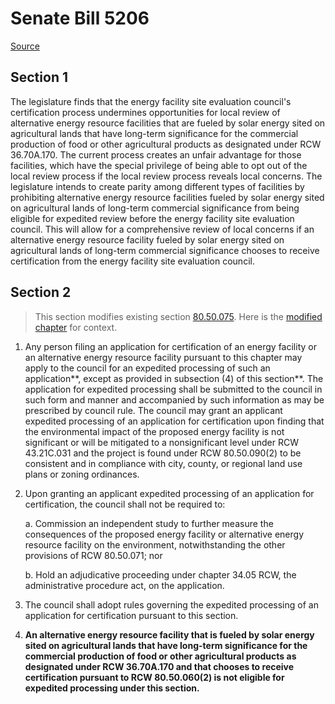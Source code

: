 # Senate Bill 5206

[Source](http://lawfilesext.leg.wa.gov/biennium/2021-22/Xml/Bills/Senate%20Bills/5206.xml)
## Section 1
The legislature finds that the energy facility site evaluation council's certification process undermines opportunities for local review of alternative energy resource facilities that are fueled by solar energy sited on agricultural lands that have long-term significance for the commercial production of food or other agricultural products as designated under RCW 36.70A.170. The current process creates an unfair advantage for those facilities, which have the special privilege of being able to opt out of the local review process if the local review process reveals local concerns. The legislature intends to create parity among different types of facilities by prohibiting alternative energy resource facilities fueled by solar energy sited on agricultural lands of long-term commercial significance from being eligible for expedited review before the energy facility site evaluation council. This will allow for a comprehensive review of local concerns if an alternative energy resource facility fueled by solar energy sited on agricultural lands of long-term commercial significance chooses to receive certification from the energy facility site evaluation council.

## Section 2
> This section modifies existing section [80.50.075](/rcw/80_public_utilities/80.50_energy_facilities—site_locations.md). Here is the [modified chapter](rcw/80_public_utilities/80.50_energy_facilities—site_locations.md) for context.

1. Any person filing an application for certification of an energy facility or an alternative energy resource facility pursuant to this chapter may apply to the council for an expedited processing of such an application**, except as provided in subsection (4) of this section**. The application for expedited processing shall be submitted to the council in such form and manner and accompanied by such information as may be prescribed by council rule. The council may grant an applicant expedited processing of an application for certification upon finding that the environmental impact of the proposed energy facility is not significant or will be mitigated to a nonsignificant level under RCW 43.21C.031 and the project is found under RCW 80.50.090(2) to be consistent and in compliance with city, county, or regional land use plans or zoning ordinances.

2. Upon granting an applicant expedited processing of an application for certification, the council shall not be required to:

    a. Commission an independent study to further measure the consequences of the proposed energy facility or alternative energy resource facility on the environment, notwithstanding the other provisions of RCW 80.50.071; nor

    b. Hold an adjudicative proceeding under chapter 34.05 RCW, the administrative procedure act, on the application.

3. The council shall adopt rules governing the expedited processing of an application for certification pursuant to this section.

4. **An alternative energy resource facility that is fueled by solar energy sited on agricultural lands that have long-term significance for the commercial production of food or other agricultural products as designated under RCW 36.70A.170 and that chooses to receive certification pursuant to RCW 80.50.060(2) is not eligible for expedited processing under this section.**

